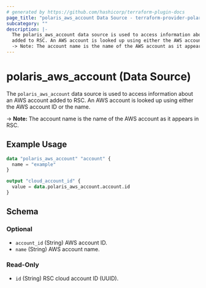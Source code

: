```yaml
---
# generated by https://github.com/hashicorp/terraform-plugin-docs
page_title: "polaris_aws_account Data Source - terraform-provider-polaris"
subcategory: ""
description: |-
  The polaris_aws_account data source is used to access information about an AWS account
  added to RSC. An AWS account is looked up using either the AWS account ID or the name.
  -> Note: The account name is the name of the AWS account as it appears in RSC.
---
```


# polaris_aws_account (Data Source)

The `polaris_aws_account` data source is used to access information about an AWS account
added to RSC. An AWS account is looked up using either the AWS account ID or the name.

-> **Note:** The account name is the name of the AWS account as it appears in RSC.

## Example Usage

```terraform
data "polaris_aws_account" "account" {
  name = "example"
}

output "cloud_account_id" {
  value = data.polaris_aws_account.account.id
}
```

<!-- schema generated by tfplugindocs -->
## Schema

### Optional

- `account_id` (String) AWS account ID.
- `name` (String) AWS account name.

### Read-Only

- `id` (String) RSC cloud account ID (UUID).
